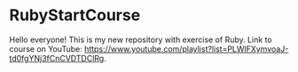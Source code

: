 # RubyStartCourse
Hello everyone! This is my new repository with exercise of Ruby.
Link to course on YouTube: https://www.youtube.com/playlist?list=PLWlFXymvoaJ-td0fgYNj3fCnCVDTDClRg.
